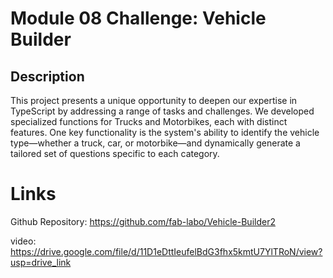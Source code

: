 # Module 08 Challenge: Vehicle Builder

## Description

This project presents a unique opportunity to deepen our expertise in TypeScript by addressing a range of tasks and challenges. We developed specialized functions for Trucks and Motorbikes, each with distinct features. One key functionality is the system's ability to identify the vehicle type—whether a truck, car, or motorbike—and dynamically generate a tailored set of questions specific to each category. 

# Links

Github Repository: https://github.com/fab-labo/Vehicle-Builder2

video: https://drive.google.com/file/d/11D1eDttIeufelBdG3fhx5kmtU7YlTRoN/view?usp=drive_link

